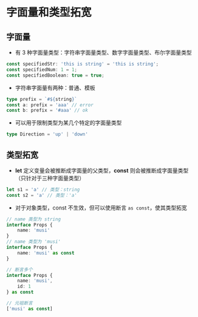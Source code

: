 # 字面量和类型拓宽

## 字面量

- 有 3 种字面量类型：字符串字面量类型、数字字面量类型、布尔字面量类型

```typescript
const specifiedStr: 'this is string' = 'this is string';
const specifiedNum: 1 = 1;
const specifiedBoolean: true = true;
```

- 字符串字面量有两种：普通、模板

```typescript
type prefix = `#${string}`
const a: prefix = 'aaa' // error
const b: prefix = '#aaa' // ok
```

- 可以用于限制类型为某几个特定的字面量类型

```typescript
type Direction = 'up' | 'down'
```

## 类型拓宽

- **let** 定义变量会被推断成字面量的父类型，**const** 则会被推断成字面量类型（只针对于三种字面量类型）

```typescript
let s1 = 'a' // 类型：string
const s2 = 'a' // 类型：'a'
```

- 对于对象类型，const 不生效，但可以使用断言 `as const`，使其类型拓宽

```typescript
// name 类型为 string
interface Props {
  	name: 'musi'
}
// name 类型为 'musi'
interface Props {
  	name: 'musi' as const
}
```

```typescript
// 断言多个
interface Props {
  	name: 'musi',
  	id: 1
} as const

// 元祖断言
['musi' as const]
```
